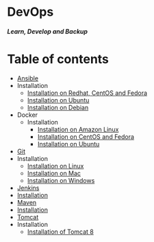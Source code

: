 # DevOps
#### _Learn, Develop and Backup_
Table of contents
=================
<!--ts-->
* [Ansible](./Ansible)
 * Installation
   * [Installation on Redhat, CentOS and Fedora](Ansible/Ansible_installation/Installation_Ansible_on_Redhat_CentOS_Fedora.md)
   * [Installation on Ubuntu](Ansible/Ansible_installation/Installation_Ansible_on_Ubuntu.md)
   * [Installation on Debian](Ansible/Ansible_installation/Installation_Ansible_on_Debian.md)
* Docker
  * Installation
    * [Installation on Amazon Linux](Docker/installation/install_docker_on_Amazon_linux.md)
    * [Installation on CentOS and Fedora](Docker/installation/install_docker_on_centos_fedora.md)
    * [Installation on Ubuntu](Docker/installation/install_docker_on_ubuntu.md)
* [Git](Git)
 * Installation
   * [Installation on Linux](Git/installation/install_git_on_linux.md)
   * [Installation on Mac](Git/installation/install_git_on_mac.md)
   * [Installation on Windows](Git/installation/install_git_on_windows.md)
* [Jenkins](./Jenkins)
 * [Installation](https://github.com/maheshkn400/DevOps/blob/master/Jenkins/Jenkins_installation.md)
* [Maven](./Maven)
 * [Installation](https://github.com/maheshkn400/DevOps/blob/master/Maven/Maven_installation.md)
* [Tomcat](./Tomcat)
 * Installation
   * [Installation of Tomcat 8](https://github.com/maheshkn400/DevOps/blob/master/Tomcat/tomcat8_installation.md)
<!--te-->
